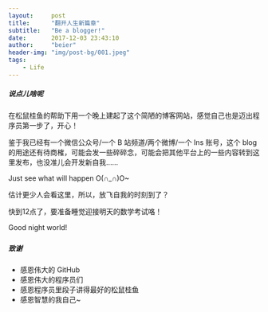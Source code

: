```yaml
---
layout:     post
title:      "翻开人生新篇章"
subtitle:   "Be a blogger!"
date:       2017-12-03 23:43:10
author:     "beier"
header-img: "img/post-bg/001.jpeg"
tags:
    - Life
---
```


##### 说点儿啥呢

在松鼠桂鱼的帮助下用一个晚上建起了这个简陋的博客网站，感觉自己也是迈出程序员第一步了，开心！

鉴于我已经有一个微信公众号/一个 B 站频道/两个微博/一个 Ins 账号，这个 blog 的用途还有待商榷，可能会发一些碎碎念，可能会把其他平台上的一些内容转到这里发布，也没准儿会开发新自我……

Just see what will happen O(∩_∩)O~

估计更少人会看这里，所以，放飞自我的时刻到了？



快到12点了，要准备睡觉迎接明天的数学考试咯！

Good night world!

#####  

##### 致谢

- 感恩伟大的 GitHub 
- 感恩伟大的程序员们
- 感恩程序员里段子讲得最好的松鼠桂鱼
- 感恩智慧的我自己~